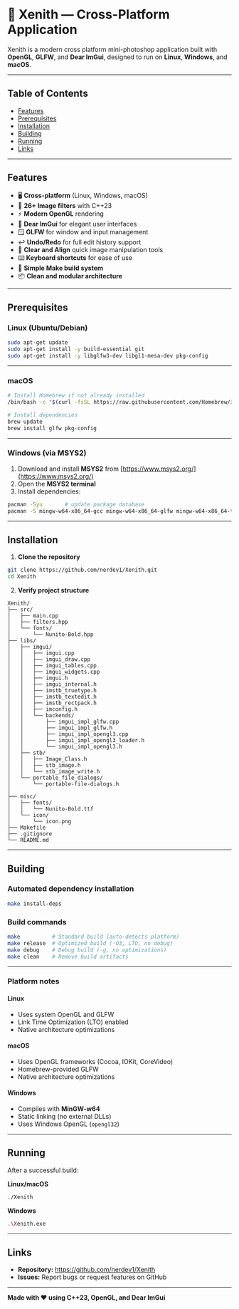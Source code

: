 # 🌌 Xenith — Cross-Platform Application

Xenith is a modern cross platform mini-photoshop application built with **OpenGL**, **GLFW**, and **Dear ImGui**, designed to run on **Linux**, **Windows**, and **macOS**.

---

## Table of Contents
- [Features](#-features)
- [Prerequisites](#-prerequisites)
- [Installation](#-installation)
- [Building](#-building)
- [Running](#-running)
- [Links](#-links)
---

## Features

-  🖥️ **Cross-platform** (Linux, Windows, macOS)
-  🎨 **26+ Image filters** with C++23
-  ⚡ **Modern OpenGL** rendering
-  🎯 **Dear ImGui** for elegant user interfaces
-  🪟 **GLFW** for window and input management
-  ↩️ **Undo/Redo** for full edit history support
-  🧹 **Clear and Align** quick image manipulation tools
-  ⌨️ **Keyboard shortcuts** for ease of use
-  🔧 **Simple Make build system**
-  📦 **Clean and modular architecture**

---

##  Prerequisites

###  Linux (Ubuntu/Debian)

```bash
sudo apt-get update
sudo apt-get install -y build-essential git
sudo apt-get install -y libglfw3-dev libgl1-mesa-dev pkg-config
```

---

###  macOS

```bash
# Install Homebrew if not already installed
/bin/bash -c "$(curl -fsSL https://raw.githubusercontent.com/Homebrew/install/HEAD/install.sh)"

# Install dependencies
brew update
brew install glfw pkg-config
```

---

### Windows (via MSYS2)

1. Download and install **MSYS2** from [https://www.msys2.org/](https://www.msys2.org/)
2. Open the **MSYS2 terminal**
3. Install dependencies:

```bash
pacman -Syu       # update package database
pacman -S mingw-w64-x86_64-gcc mingw-w64-x86_64-glfw mingw-w64-x86_64-toolchain make git
```

---

## Installation

1. **Clone the repository**

```bash
git clone https://github.com/nerdev1/Xenith.git
cd Xenith
```

2. **Verify project structure**

```
Xenith/
├── src/
│   ├── main.cpp
│   ├── filters.hpp
│   └── fonts/
│       └── Nunito-Bold.hpp
├── libs/
│   ├── imgui/
│   │   ├── imgui.cpp
│   │   ├── imgui_draw.cpp
│   │   ├── imgui_tables.cpp
│   │   ├── imgui_widgets.cpp
│   │   ├── imgui.h
│   │   ├── imgui_internal.h
│   │   ├── imstb_truetype.h
│   │   ├── imstb_textedit.h
│   │   ├── imstb_rectpack.h
│   │   ├── imconfig.h
│   │   └── backends/
│   │       ├── imgui_impl_glfw.cpp
│   │       ├── imgui_impl_glfw.h
│   │       ├── imgui_impl_opengl3.cpp
│   │       ├── imgui_impl_opengl3_loader.h
│   │       └── imgui_impl_opengl3.h
│   ├── stb/
│   │   ├── Image_Class.h
│   │   ├── stb_image.h
│   │   └── stb_image_write.h
│   └── portable_file_dialogs/
│       └── portable-file-dialogs.h
│
├── misc/
│   ├── fonts/
│   │   └── Nunito-Bold.ttf
│   └── icon/
│       └── icon.png
├── Makefile
├── .gitignore
└── README.md
```

---

## Building

### Automated dependency installation
```bash
make install-deps
```

### Build commands
```bash
make          # Standard build (auto-detects platform)
make release  # Optimized build (-O3, LTO, no debug)
make debug    # Debug build (-g, no optimizations)
make clean    # Remove build artifacts
```
---

### Platform notes

#### Linux
- Uses system OpenGL and GLFW 
- Link Time Optimization (LTO) enabled 
- Native architecture optimizations 

#### macOS
- Uses OpenGL frameworks (Cocoa, IOKit, CoreVideo)
- Homebrew-provided GLFW
- Native architecture optimizations

#### Windows
- Compiles with **MinGW-w64**
- Static linking (no external DLLs)
- Uses Windows OpenGL (`opengl32`)

---

## Running

After a successful build:

**Linux/macOS**
```bash
./Xenith
```

**Windows**
```bash
.\Xenith.exe
```

---

## Links

- **Repository:** https://github.com/nerdev1/Xenith  
- **Issues:** Report bugs or request features on GitHub

---

**Made with ❤️ using C++23, OpenGL, and Dear ImGui**
